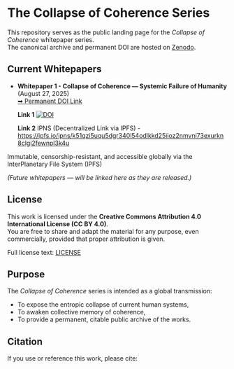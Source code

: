 # The Collapse of Coherence Series

This repository serves as the public landing page for the *Collapse of Coherence* whitepaper series.  
The canonical archive and permanent DOI are hosted on [Zenodo](https://doi.org/10.5281/zenodo.16966863).


## Current Whitepapers

- **Whitepaper 1 - Collapse of Coherence — Systemic Failure of Humanity** (August 27, 2025)  
  [➡ Permanent DOI Link](https://doi.org/10.5281/zenodo.16966863)

  **Link 1**
[![DOI](https://zenodo.org/badge/DOI/10.5281/zenodo.16966863.svg)](https://doi.org/10.5281/zenodo.16966863)


  **Link 2**
IPNS (Decentralized Link via IPFS) - https://ipfs.io/ipns/k51qzi5uqu5dgr340l54odlkkd25iioz2nmvni73exurkn8clgi2fewnpl3k4u

Immutable, censorship-resistant, and accessible globally via the InterPlanetary File System (IPFS)

*(Future whitepapers — will be linked here as they are released.)*



## License

This work is licensed under the **Creative Commons Attribution 4.0 International License (CC BY 4.0)**.  
You are free to share and adapt the material for any purpose, even commercially, provided that proper attribution is given.  

Full license text: [LICENSE](LICENSE)



## Purpose

The *Collapse of Coherence* series is intended as a global transmission:  
- To expose the entropic collapse of current human systems,  
- To awaken collective memory of coherence,  
- To provide a permanent, citable public archive of the works.  



## Citation

If you use or reference this work, please cite:
